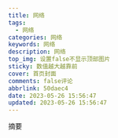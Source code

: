 ```yaml
---
title: 网络
tags:
  - 网络
categories: 网络
keywords: 网络
description: 网络
top_img: 设置false不显示顶部图片
sticky: 数值越大越靠前
cover: 首页封面
comments: false评论
abbrlink: 50daec4
date: 2023-05-26 15:56:47
updated: 2023-05-26 15:56:47
---
```




摘要

<!-- more -->
